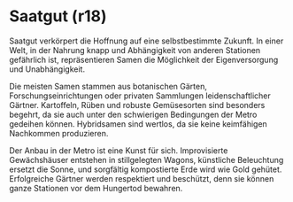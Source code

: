 # Saatgut (r18)

Saatgut verkörpert die Hoffnung auf eine selbstbestimmte Zukunft. In einer Welt, in der Nahrung knapp und Abhängigkeit von anderen Stationen gefährlich ist, repräsentieren Samen die Möglichkeit der Eigenversorgung und Unabhängigkeit.

Die meisten Samen stammen aus botanischen Gärten, Forschungseinrichtungen oder privaten Sammlungen leidenschaftlicher Gärtner. Kartoffeln, Rüben und robuste Gemüsesorten sind besonders begehrt, da sie auch unter den schwierigen Bedingungen der Metro gedeihen können. Hybridsamen sind wertlos, da sie keine keimfähigen Nachkommen produzieren.

Der Anbau in der Metro ist eine Kunst für sich. Improvisierte Gewächshäuser entstehen in stillgelegten Wagons, künstliche Beleuchtung ersetzt die Sonne, und sorgfältig kompostierte Erde wird wie Gold gehütet. Erfolgreiche Gärtner werden respektiert und beschützt, denn sie können ganze Stationen vor dem Hungertod bewahren.